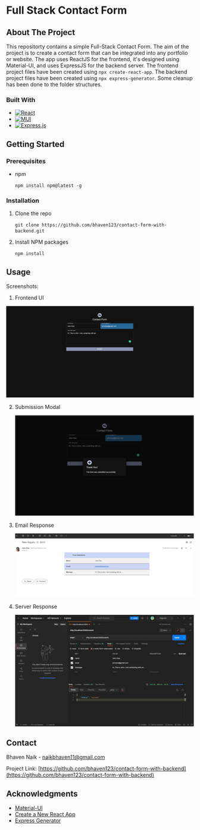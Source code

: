 # Full Stack Contact Form

## About The Project

This repositorty contains a simple Full-Stack Contact Form. The aim of the project is to create a contact form that can be integrated into any portfolio or website. The app uses ReactJS for the frontend, it's designed using Material-UI, and uses ExpressJS for the backend server. The frontend project files have been created using `npx create-react-app`. The backend project files have been created using `npx express-generator`. Some cleanup has been done to the folder structures.

### Built With

- [![React](https://img.shields.io/badge/react-%2320232a.svg?style=for-the-badge&logo=react&logocolor=%2361dafb)](https://reactjs.org/)
- [![MUI](https://img.shields.io/badge/MUI-%230081CB.svg?style=for-the-badge&logo=mui&logoColor=white)](https://mui.com/)
- [![Express.js](https://img.shields.io/badge/express.js-%23404d59.svg?style=for-the-badge&logo=express&logoColor=%2361DAFB)](https://expressjs.com/)

## Getting Started

### Prerequisites

- npm
  ```
  npm install npm@latest -g
  ```

### Installation

1. Clone the repo

   ```
   git clone https://github.com/bhaven123/contact-form-with-backend.git
   ```

2. Install NPM packages

   ```
   npm install
   ```

## Usage

Screenshots:

1. Frontend UI

![1675780894778](image/README/1675780894778.png)

2. Submission Modal

   ![1675781518551](image/README/1675781518551.png)

3. Email Response

   ![1675781530077](image/README/1675781530077.png)

4. Server Response

   ![1675785622781](image/README/1675785622781.png)

## Contact

Bhaven Naik - [naikbhaven11@gmail.com](mailto:naikbhaven11@gmail.com)

Project Link: [https://github.com/bhaven123/contact-form-with-backend](https://github.com/bhaven123/contact-form-with-backend)

## Acknowledgments

- [Material-UI](https://mui.com/)
- [Create a New React App](https://reactjs.org/docs/create-a-new-react-app.html)
- [Express Generator](https://expressjs.com/en/starter/generator.html)
